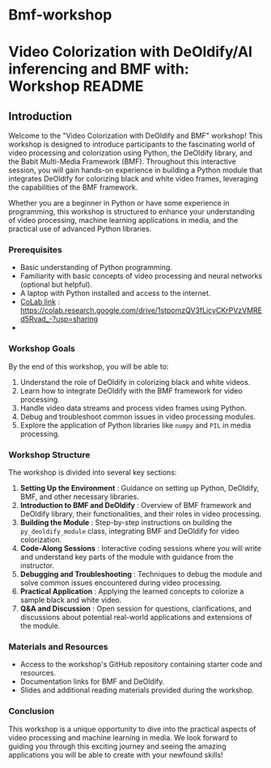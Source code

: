 # Bmf-workshop


# Video Colorization with DeOldify/AI inferencing and BMF with: Workshop README

## Introduction

Welcome to the "Video Colorization with DeOldify and BMF" workshop! This workshop is designed to introduce participants to the fascinating world of video processing and colorization using Python, the DeOldify library, and the Babit Multi-Media Framework (BMF). Throughout this interactive session, you will gain hands-on experience in building a Python module that integrates DeOldify for colorizing black and white video frames, leveraging the capabilities of the BMF framework.

Whether you are a beginner in Python or have some experience in programming, this workshop is structured to enhance your understanding of video processing, machine learning applications in media, and the practical use of advanced Python libraries.

### Prerequisites

* Basic understanding of Python programming.
* Familiarity with basic concepts of video processing and neural networks (optional but helpful).
* A laptop with Python installed and access to the internet.
* [CoLab link](https://colab.research.google.com/drive/1stpomzQV3fLicyCKrPVzVMREd5Rvad_-?usp=sharing) : https://colab.research.google.com/drive/1stpomzQV3fLicyCKrPVzVMREd5Rvad_-?usp=sharing
* 

### Workshop Goals

By the end of this workshop, you will be able to:

1. Understand the role of DeOldify in colorizing black and white videos.
2. Learn how to integrate DeOldify with the BMF framework for video processing.
3. Handle video data streams and process video frames using Python.
4. Debug and troubleshoot common issues in video processing modules.
5. Explore the application of Python libraries like `numpy` and `PIL` in media processing.

### Workshop Structure

The workshop is divided into several key sections:

1. **Setting Up the Environment** : Guidance on setting up Python, DeOldify, BMF, and other necessary libraries.
2. **Introduction to BMF and DeOldify** : Overview of BMF framework and DeOldify library, their functionalities, and their roles in video processing.
3. **Building the Module** : Step-by-step instructions on building the `py_deoldify_module` class, integrating BMF and DeOldify for video colorization.
4. **Code-Along Sessions** : Interactive coding sessions where you will write and understand key parts of the module with guidance from the instructor.
5. **Debugging and Troubleshooting** : Techniques to debug the module and solve common issues encountered during video processing.
6. **Practical Application** : Applying the learned concepts to colorize a sample black and white video.
7. **Q&A and Discussion** : Open session for questions, clarifications, and discussions about potential real-world applications and extensions of the module.

### Materials and Resources

* Access to the workshop's GitHub repository containing starter code and resources.
* Documentation links for BMF and DeOldify.
* Slides and additional reading materials provided during the workshop.

### Conclusion

This workshop is a unique opportunity to dive into the practical aspects of video processing and machine learning in media. We look forward to guiding you through this exciting journey and seeing the amazing applications you will be able to create with your newfound skills!
